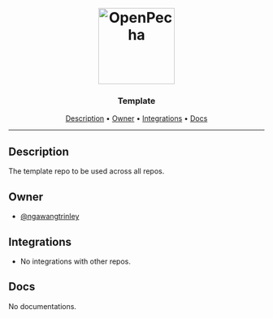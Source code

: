 <h1 align="center">
  <br>
  <a href="https://pecha.jobs"><img src="https://avatars.githubusercontent.com/u/111121384?s=400&u=8845a52564bdd6b236cbff4c95843c475f0fa3b7&v=4" alt="OpenPecha" width="150"></a>
  <br>
</h1>

<h3 align="center">Template</h3>


<!-- Replace the title of the repository -->

<p align="center">
  <a href="#description">Description</a> •
  <a href="#owner">Owner</a> •
  <a href="#integrations">Integrations</a> •
  <a href="#docs">Docs</a>
</p>
<hr>

## Description

The template repo to be used across all repos.

<!-- This section provides a high-level overview for the repo -->

## Owner

- [@ngawangtrinley](https://github.com/ngawangtrinley)


<!-- This section lists the owners of the repo -->

## Integrations

- No integrations with other repos.

<!-- This section must list as bulleted list how this repo depends or is integrated with other repos -->

## Docs

No documentations.

<!-- This section must link to the docs which are in the root of the repository in /docs -->
